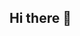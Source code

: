 ## Hi there 👋

<!--
**tech-jadi/tech-jadi** is a ✨ _special_ ✨ repository because its `README.md` (this file) appears on your GitHub profile.

Here are some ideas to get you started:

- 🔭 I’m currently working on a personal project
- 🌱 I’m currently learning HTML, CSS, and JavaScript
- 📫 How to reach me:
     1. Hover over to my profile and click it.
     2. There, you will see the associates social accounts.
     3. Finally, feel free to message me <3
- 😄 Pronouns: he/him
-->
